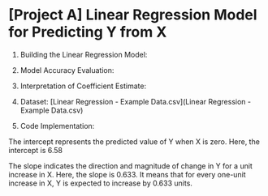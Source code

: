 # [Project A] Linear Regression Model for Predicting Y from X

1.	Building the Linear Regression Model:

 

2.	Model Accuracy Evaluation:

 

3.	Interpretation of Coefficient Estimate:


4. Dataset: [Linear Regression - Example Data.csv](Linear Regression - Example Data.csv)
   
5. Code Implementation: 

The intercept represents the predicted value of Y when X is zero.
Here, the intercept is 6.58
 
The slope indicates the direction and magnitude of change in Y for a unit increase in X.
Here, the slope is 0.633. It means that for every one-unit increase in X, Y is expected to increase by 0.633 units.
